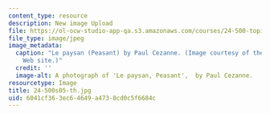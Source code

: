 ```yaml
---
content_type: resource
description: New image Upload
file: https://ol-ocw-studio-app-qa.s3.amazonaws.com/courses/24-500-topics-in-philosophy-of-mind-self-knowledge-spring-2005/6041cf363ec64649a4738cd0c5f6684c_24-500s05-th.jpg
file_type: image/jpeg
image_metadata:
  caption: "Le paysan (Peasant) by Paul Cezanne. (Image courtesy of the\_[WebMuseum](https://www.ibiblio.org/wm/)\_\
    Web site.)"
  credit: ''
  image-alt: A photograph of 'Le paysan, Peasant',  by Paul Cezanne.
resourcetype: Image
title: 24-500s05-th.jpg
uid: 6041cf36-3ec6-4649-a473-8cd0c5f6684c
---
```


